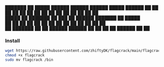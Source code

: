 ███████ ██       █████   ██████   ██████ ██████   █████   ██████ ██   ██ 
██      ██      ██   ██ ██       ██      ██   ██ ██   ██ ██      ██  ██  
█████   ██      ███████ ██   ███ ██      ██████  ███████ ██      █████   
██      ██      ██   ██ ██    ██ ██      ██   ██ ██   ██ ██      ██  ██  
██      ███████ ██   ██  ██████   ██████ ██   ██ ██   ██  ██████ ██   ██ 

### Install
```bash
wget https://raw.githubusercontent.com/zhiftyDK/flagcrack/main/flagcrack
chmod +x flagcrack
sudo mv flagcrack /bin
```
